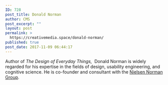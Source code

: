 ```yaml
---
ID: 728
post_title: Donald Norman
author: CMS
post_excerpt: ""
layout: post
permalink: >
  https://creativemedia.space/donald-norman/
published: true
post_date: 2017-11-09 06:44:17
---
```

Author of <em>The Design of Everyday Things, </em> Donald Norman is widely regarded for his expertise in the fields of design, usability engineering, and cognitive science. He is co-founder and consultant with the <a href="https://www.nngroup.com/">Nielsen Norman Group</a>.

&nbsp;